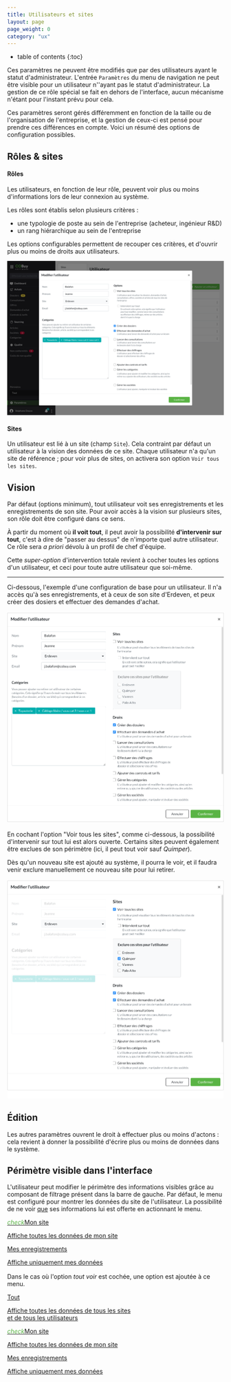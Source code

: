 ```yaml
---
title: Utilisateurs et sites
layout: page
page_weight: 0
category: "ux"
---
```

* table of contents
{:toc}

Ces paramètres ne peuvent être modifiés que par des utilisateurs ayant le statut d'administrateur. L'entrée `Paramètres` du menu de navigation ne peut être visible pour un utilisateur n''ayant pas le statut d'administrateur. La gestion de ce rôle spécial se fait en dehors de l'interface, aucun mécanisme n'étant pour l'instant prévu pour cela.

Ces paramètres seront gérés différemment en fonction de la taille ou de l'organisation de l'entreprise, et la gestion de ceux-ci est pensé pour prendre ces différences en compte. Voici un résumé des options de configuration possibles.

## Rôles & sites ##

#### Rôles ####

Les utilisateurs, en fonction de leur rôle, peuvent voir plus ou moins d'informations lors de leur connexion au système.

Les rôles sont établis selon plusieurs critères :
- une typologie de poste au sein de l'entreprise (acheteur, ingénieur R&D)
- un rang hiérarchique au sein de l'entreprise 

Les options configurables permettent de recouper ces critères, et d'ouvrir plus ou moins de droits aux utilisateurs.

![ecran](assets/images/13.3-parametres.png)

#### Sites ####

Un utilisateur est lié à un site (champ `Site`). Cela contraint par défaut un utilisateur à la vision des données de ce site. Chaque utilisateur n'a qu'un site de référence ; pour voir plus de sites, on activera son option `Voir tous les sites`.

## Vision ##

Par défaut (options minimum), tout utilisateur voit ses enregistrements et les enregistrements de son site. Pour avoir accès à la vision sur plusieurs sites, son rôle doit être configuré dans ce sens.

À partir du moment où **il voit tout**, il peut avoir la possibilité **d'intervenir sur tout**, c'est à dire de "passer au dessus" de n'importe quel autre utilisateur. Ce rôle sera *a priori* dévolu à un profil de chef d'équipe. 

Cette *super-option* d'intervention totale revient à cocher toutes les options d'un utilisateur, et ceci pour toute autre utilisateur que soi-même.

<hr/>

Ci-dessous, l'exemple d'une configuration de base pour un utilisateur. Il n'a accès qu'à ses enregistrements, et à ceux de son site d'Erdeven, et peux créer des dosiers et effectuer des demandes d'achat.
<br/><br/>
![multi-1](assets/images/ux.multi-1.png)
<br/><br/>
En cochant l'option "Voir tous les sites", comme ci-dessous, la possibilité d'intervenir sur tout lui est alors ouverte. Certains sites peuvent également être exclues de son périmètre (ici, il peut tout voir sauf *Quimper*).

Dès qu'un nouveau site est ajouté au système, il pourra le voir, et il faudra venir exclure manuellement ce nouveau site pour lui retirer.<br/><br/>
![multi-1](assets/images/ux.multi-2.png)

## Édition ##

Les autres paramètres ouvrent le droit à effectuer plus ou moins d'actons : cela revient à donner la possibilité d'écrire plus ou moins de données dans le système.

## Périmètre visible dans l'interface ##

L'utilisateur peut modifier le périmètre des informations visibles grâce au composant de filtrage présent dans la barre de gauche.
Par défaut, le menu est configuré pour montrer les données du site de l'utilisateur. La possibilité de ne voir <u>que</u> ses informations lui est offerte en actionnant le menu.

<div class="dropdown-menu" style="position: static;display: block; float: none; margin-bottom: 1rem; width: 22rem;">
  <a class="dropdown-item" href="#"><i class="ico ico-medium mr-2" style="color: #5AB445;">check</i>Mon site<p class="text-muted mb-2">Affiche toutes les données de mon site</p></a>
  <a class="dropdown-item" href="#">Mes enregistrements<p class="text-muted mb-2">Affiche uniquement mes données</p></a>
</div>

Dans le cas où l'option *tout voir* est cochée, une option est ajoutée à ce menu.

<div class="dropdown-menu" style="position: static;display: block; float: none; margin-bottom: 1rem; width: 22rem;">
  <a class="dropdown-item" href="#">Tout<p class="text-muted mb-2">Affiche toutes les données de tous les sites <br/>et de tous les utilisateurs</p></a>
<a class="dropdown-item" href="#"><i class="ico ico-medium mr-2" style="color: #5AB445;">check</i>Mon site<p class="text-muted mb-2">Affiche toutes les données de mon site</p></a>
  <a class="dropdown-item" href="#">Mes enregistrements<p class="text-muted mb-2">Affiche uniquement mes données</p></a>
</div>




